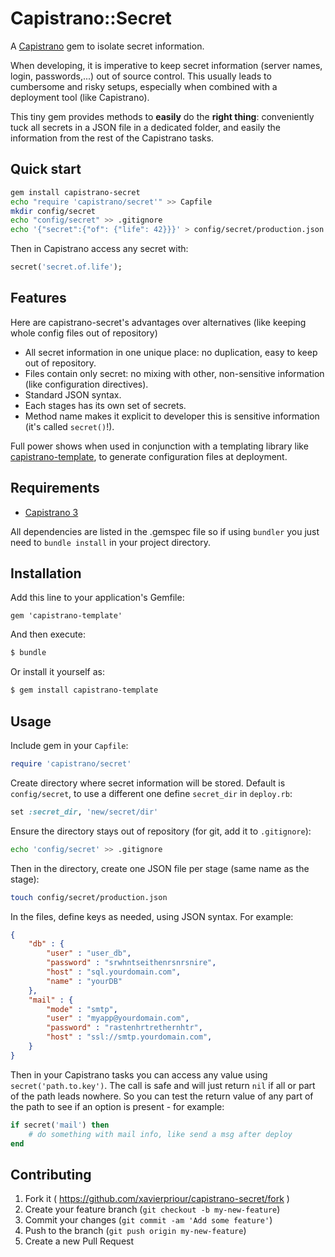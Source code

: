 # Capistrano::Secret

A [Capistrano](http://capistranorb.com/) gem to isolate secret information.

When developing, it is imperative to keep secret information (server names, login, passwords,...) out of source control.
This usually leads to cumbersome and risky setups, especially when combined with a deployment tool (like Capistrano).

This tiny gem provides methods to **easily** do the **right thing**: conveniently tuck all secrets in a JSON file in a dedicated folder, and easily the information from the rest of the Capistrano tasks.


## Quick start

```bash
gem install capistrano-secret
echo "require 'capistrano/secret'" >> Capfile
mkdir config/secret
echo "config/secret" >> .gitignore
echo '{"secret":{"of": {"life": 42}}}' > config/secret/production.json
```

Then in Capistrano access any secret with:
```ruby
secret('secret.of.life');
```


## Features

Here are capistrano-secret's advantages over alternatives (like keeping whole config files out of repository)

* All secret information in one unique place: no duplication, easy to keep out of repository.
* Files contain only secret: no mixing with other, non-sensitive information (like configuration directives).
* Standard JSON syntax.
* Each stages has its own set of secrets.
* Method name makes it explicit to developer this is sensitive information (it's called `secret()`!).

Full power shows when used in conjunction with a templating library like [capistrano-template](https://github.com/xavierpriour/capistrano-template), to generate configuration files at deployment.

## Requirements

* [Capistrano 3](http://capistranorb.com/)

All dependencies are listed in the .gemspec file so if using `bundler` you just need to `bundle install` in your project directory.


## Installation

Add this line to your application's Gemfile:
```
gem 'capistrano-template'
```

And then execute:
```bash
$ bundle
```

Or install it yourself as:
```bash
$ gem install capistrano-template
```


## Usage

Include gem in your `Capfile`:
```ruby
require 'capistrano/secret'
```

Create directory where secret information will be stored.
Default is `config/secret`, to use a different one define `secret_dir` in `deploy.rb`:
```ruby
set :secret_dir, 'new/secret/dir'
```

Ensure the directory stays out of repository (for git, add it to `.gitignore`):
```bash
echo 'config/secret' >> .gitignore
```

Then in the directory, create one JSON file per stage (same name as the stage):
```bash
touch config/secret/production.json
```

In the files, define keys as needed, using JSON syntax. For example:
```JSON
{
    "db" : {
        "user" : "user_db",
        "password" : "srwhntseithenrsnrsnire",
        "host" : "sql.yourdomain.com",
        "name" : "yourDB"
    },
    "mail" : {
        "mode" : "smtp",
        "user" : "myapp@yourdomain.com",
        "password" : "rastenhrtrethernhtr",
        "host" : "ssl://smtp.yourdomain.com",
    }
}
```

Then in your Capistrano tasks you can access any value using `secret('path.to.key')`.
The call is safe and will just return `nil` if all or part of the path leads nowhere.
So you can test the return value of any part of the path to see if an option is present - for example:
```ruby
if secret('mail') then
    # do something with mail info, like send a msg after deploy
end
```

## Contributing
1. Fork it ( https://github.com/xavierpriour/capistrano-secret/fork )
2. Create your feature branch (`git checkout -b my-new-feature`)
3. Commit your changes (`git commit -am 'Add some feature'`)
4. Push to the branch (`git push origin my-new-feature`)
5. Create a new Pull Request
